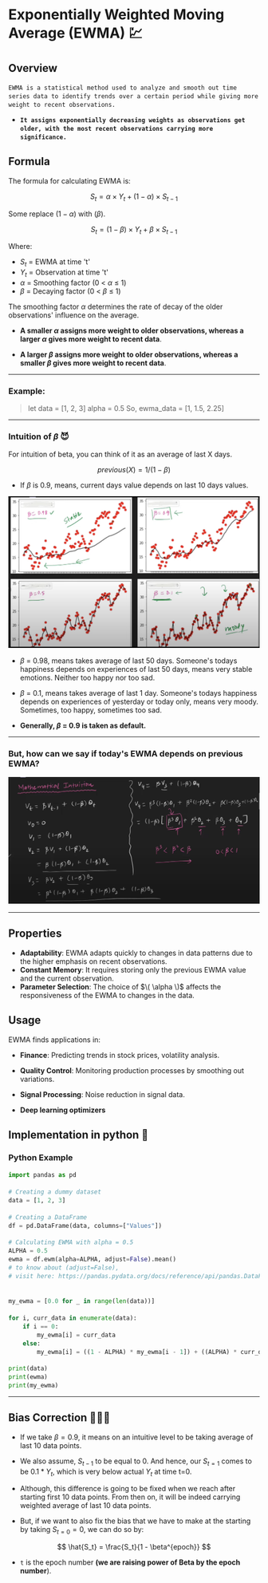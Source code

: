 # Exponentially Weighted Moving Average (EWMA) 💹

## Overview

`EWMA is a statistical method used to analyze and smooth out time series data to identify trends over a certain period while giving more weight to recent observations.`

- **`It assigns exponentially decreasing weights as observations get older, with the most recent observations carrying more significance.`**

## Formula

The formula for calculating EWMA is:

$$ S_t = \alpha \times Y_t + (1 - \alpha) \times S_{t-1} $$

Some replace $(1 - \alpha)$ with $(\beta)$.

$$ S_t = (1 - \beta) \times Y_t + \beta \times S_{t-1} $$

Where:
- $S_t$ = EWMA at time 't'
- $Y_t$ = Observation at time 't'
- $\alpha$ = Smoothing factor (0 < $\alpha$ ≤ 1)
- $\beta$ = Decaying factor (0 < $\beta$ ≤ 1)

The smoothing factor $\alpha$ determines the rate of decay of the older observations' influence on the average.

- **A smaller $\alpha$ assigns more weight to older observations, whereas a larger $\alpha$ gives more weight to recent data**.

- **A larger $\beta$ assigns more weight to older observations, whereas a smaller $\beta$ gives more weight to recent data**.

---

### Example:

>
> let data = [1, 2, 3]
> alpha = 0.5
> So, ewma_data = [1, 1.5, 2.25] 

---

### Intuition of $\beta$ 😈

For intuition of beta, you can think of it as an average of last X days.

$$ previous (X) = 1 / (1 - \beta) $$

- If $\beta$ is 0.9, means, current days value depends on last 10 days values.

![beta intuition](./assets/EWMA/Beta_Intuition.png)

- $\beta$ = 0.98, means takes average of last 50 days. Someone's todays happiness depends on experiences of last 50 days, means very stable emotions. Neither too happy nor too sad.

- $\beta$ = 0.1, means takes average of last 1 day. Someone's todays happiness depends on experiences of yesterday or today only, means very moody. Sometimes, too happy, sometimes too sad.

- **Generally, $\beta$ = 0.9 is taken as default.**

---

### But, how can we say if today's EWMA depends on previous EWMA?

![intuition](./assets/EWMA/intuition_emwa.png)

---

## Properties

- **Adaptability**: EWMA adapts quickly to changes in data patterns due to the higher emphasis on recent observations.
- **Constant Memory**: It requires storing only the previous EWMA value and the current observation.
- **Parameter Selection**: The choice of $\( \alpha \)$ affects the responsiveness of the EWMA to changes in the data.

## Usage

EWMA finds applications in:
- **Finance**: Predicting trends in stock prices, volatility analysis.
- **Quality Control**: Monitoring production processes by smoothing out variations.
- **Signal Processing**: Noise reduction in signal data.

- **Deep learning optimizers**

## Implementation in python 🐍

### Python Example

```python
import pandas as pd

# Creating a dummy dataset
data = [1, 2, 3]

# Creating a DataFrame
df = pd.DataFrame(data, columns=["Values"])

# Calculating EWMA with alpha = 0.5
ALPHA = 0.5
ewma = df.ewm(alpha=ALPHA, adjust=False).mean()
# to know about (adjust=False), 
# visit here: https://pandas.pydata.org/docs/reference/api/pandas.DataFrame.ewm.html


my_ewma = [0.0 for _ in range(len(data))]

for i, curr_data in enumerate(data):
    if i == 0:
        my_ewma[i] = curr_data
    else:
        my_ewma[i] = ((1 - ALPHA) * my_ewma[i - 1]) + ((ALPHA) * curr_data)

print(data)
print(ewma)
print(my_ewma)

```

---

## Bias Correction 👨🏻‍💼

- If we take $\beta = 0.9$, it means on an intuitive level to be taking average of last 10 data points.

- We also assume, $S_{t-1}$ to be equal to 0. And hence, our $S_{t=1}$ comes to be $0.1 * Y_t$, which is very below actual $Y_t$ at time t=0.

- Although, this difference is going to be fixed when we reach after starting first 10 data points. From then on, it will be indeed carrying weighted average of last 10 data points.

- But, if we want to also fix the bias that we have to make at the starting by taking $S_{t=0} = 0$, we can do so by:

$$ \hat{S_t} = \frac{S_t}{1 - \beta^{epoch}} $$

- `t` is the epoch number **(we are raising power of Beta by the epoch number**).